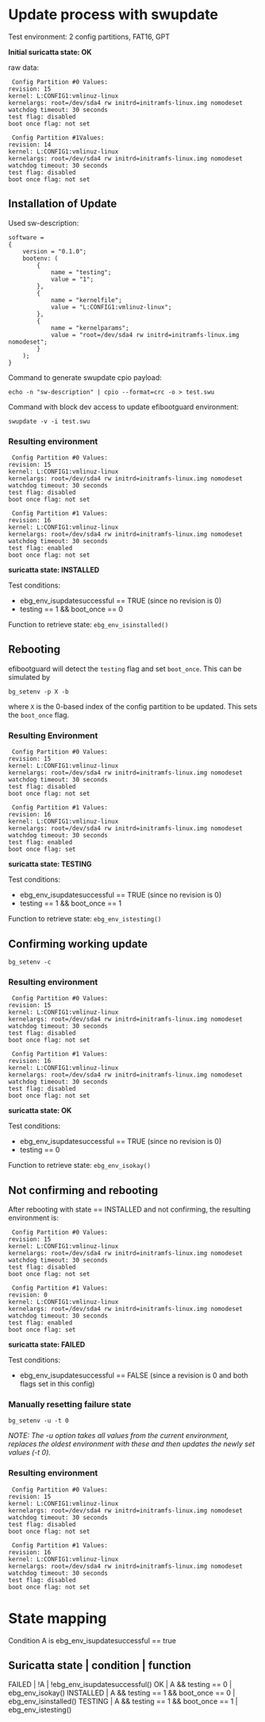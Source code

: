# Update process with swupdate #

Test environment: 2 config partitions, FAT16, GPT

**Initial suricatta state: OK**

raw data:


```
 Config Partition #0 Values:
revision: 15
kernel: L:CONFIG1:vmlinuz-linux
kernelargs: root=/dev/sda4 rw initrd=initramfs-linux.img nomodeset
watchdog timeout: 30 seconds
test flag: disabled
boot once flag: not set

 Config Partition #1Values:
revision: 14
kernel: L:CONFIG1:vmlinuz-linux
kernelargs: root=/dev/sda4 rw initrd=initramfs-linux.img nomodeset
watchdog timeout: 30 seconds
test flag: disabled
boot once flag: not set
```

## Installation of Update ##

Used sw-description:

```
software =
{
	version = "0.1.0";
	bootenv: (
		{
			name = "testing";
			value = "1";
		},
		{
			name = "kernelfile";
			value = "L:CONFIG1:vmlinuz-linux";
		},
		{
			name = "kernelparams";
			value = "root=/dev/sda4 rw initrd=initramfs-linux.img nomodeset";
		}
	);
}
```

Command to generate swupdate cpio payload:

```
echo -n "sw-description" | cpio --format=crc -o > test.swu
```


Command with block dev access to update efibootguard environment:

```
swupdate -v -i test.swu

```


### Resulting environment ###

```
 Config Partition #0 Values:
revision: 15
kernel: L:CONFIG1:vmlinuz-linux
kernelargs: root=/dev/sda4 rw initrd=initramfs-linux.img nomodeset
watchdog timeout: 30 seconds
test flag: disabled
boot once flag: not set

 Config Partition #1 Values:
revision: 16
kernel: L:CONFIG1:vmlinuz-linux
kernelargs: root=/dev/sda4 rw initrd=initramfs-linux.img nomodeset
watchdog timeout: 30 seconds
test flag: enabled
boot once flag: not set
```

**suricatta state: INSTALLED**

Test conditions:
* ebg_env_isupdatesuccessful == TRUE (since no revision is 0)
* testing == 1 && boot_once == 0

Function to retrieve state: `ebg_env_isinstalled()`

## Rebooting ##

efibootguard will detect the `testing` flag and set `boot_once`. This can be simulated by

```
bg_setenv -p X -b
```

where `X` is the 0-based index of the config partition to be updated. This sets the `boot_once` flag.

### Resulting Environment ###

```
 Config Partition #0 Values:
revision: 15
kernel: L:CONFIG1:vmlinuz-linux
kernelargs: root=/dev/sda4 rw initrd=initramfs-linux.img nomodeset
watchdog timeout: 30 seconds
test flag: disabled
boot once flag: not set

 Config Partition #1 Values:
revision: 16
kernel: L:CONFIG1:vmlinuz-linux
kernelargs: root=/dev/sda4 rw initrd=initramfs-linux.img nomodeset
watchdog timeout: 30 seconds
test flag: enabled
boot once flag: set
```

**suricatta state: TESTING**

Test conditions:
* ebg_env_isupdatesuccessful == TRUE (since no revision is 0)
* testing == 1 && boot_once == 1

Function to retrieve state: `ebg_env_istesting()`

## Confirming working update ##

```
bg_setenv -c
```

### Resulting environment ###

```
 Config Partition #0 Values:
revision: 15
kernel: L:CONFIG1:vmlinuz-linux
kernelargs: root=/dev/sda4 rw initrd=initramfs-linux.img nomodeset
watchdog timeout: 30 seconds
test flag: disabled
boot once flag: not set

 Config Partition #1 Values:
revision: 16
kernel: L:CONFIG1:vmlinuz-linux
kernelargs: root=/dev/sda4 rw initrd=initramfs-linux.img nomodeset
watchdog timeout: 30 seconds
test flag: disabled
boot once flag: not set
```

**suricatta state: OK**

Test conditions:
* ebg_env_isupdatesuccessful == TRUE (since no revision is 0)
* testing == 0

Function to retrieve state: `ebg_env_isokay()`

## Not confirming and rebooting ##

After rebooting with state == INSTALLED and not confirming,
the resulting environment is:

```
 Config Partition #0 Values:
revision: 15
kernel: L:CONFIG1:vmlinuz-linux
kernelargs: root=/dev/sda4 rw initrd=initramfs-linux.img nomodeset
watchdog timeout: 30 seconds
test flag: disabled
boot once flag: not set

 Config Partition #1 Values:
revision: 0
kernel: L:CONFIG1:vmlinuz-linux
kernelargs: root=/dev/sda4 rw initrd=initramfs-linux.img nomodeset
watchdog timeout: 30 seconds
test flag: enabled
boot once flag: set
```

**suricatta state: FAILED**

Test conditions:
* ebg_env_isupdatesuccessful == FALSE (since a revision is 0 and both flags set in this config)

### Manually resetting failure state ###

```
bg_setenv -u -t 0
```
*NOTE: The -u option takes all values from the current environment,
replaces the oldest environment with these and then updates the
newly set values (-t 0).*

### Resulting environment ###

```
 Config Partition #0 Values:
revision: 15
kernel: L:CONFIG1:vmlinuz-linux
kernelargs: root=/dev/sda4 rw initrd=initramfs-linux.img nomodeset
watchdog timeout: 30 seconds
test flag: disabled
boot once flag: not set

 Config Partition #1 Values:
revision: 16
kernel: L:CONFIG1:vmlinuz-linux
kernelargs: root=/dev/sda4 rw initrd=initramfs-linux.img nomodeset
watchdog timeout: 30 seconds
test flag: disabled
boot once flag: not set
```

# State mapping #

Condition A is ebg_env_isupdatesuccessful == true

Suricatta state | condition | function
-------------------------------------------------------------------------------------
FAILED		| !A				      | !ebg_env_isupdatesuccessful()
OK              | A && testing == 0                   | ebg_env_isokay()
INSTALLED       | A && testing == 1 && boot_once == 0 | ebg_env_isinstalled()
TESTING         | A && testing == 1 && boot_once == 1 | ebg_env_istesting()

